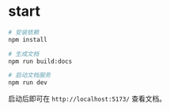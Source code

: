 # start

```bash
# 安装依赖
npm install

# 生成文档
npm run build:docs

# 启动文档服务
npm run dev
```

启动后即可在 `http://localhost:5173/` 查看文档。
